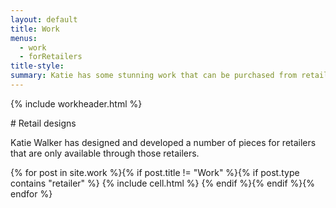 ```yaml
---
layout: default
title: Work
menus: 
  - work
  - forRetailers
title-style: 
summary: Katie has some stunning work that can be purchased from retailers
---
```

{% include workheader.html %}

<div class="for_retailers" markdown="1">
# Retail designs

Katie Walker has designed and developed a number of pieces for retailers that are only available through those retailers.
  
  <div class="grid">
    {% for post in site.work %}{% if post.title != "Work" %}{% if post.type contains "retailer" %}
    {% include cell.html %}
    {% endif %}{% endif %}{% endfor %}
  </div>
</div>

